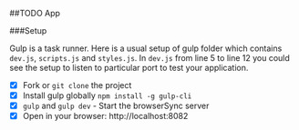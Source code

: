 ##TODO App

###Setup

Gulp is a task runner. Here is a usual setup of gulp folder which contains `dev.js`, `scripts.js` and `styles.js`. In `dev.js` from line 5 to line 12 you could see the setup to listen to particular port to test your application.

- [x] Fork or `git clone` the project
- [x] Install gulp globally `npm install -g gulp-cli`
- [x] `gulp` and `gulp dev` - Start the browserSync server
- [x] Open in your browser: http://localhost:8082